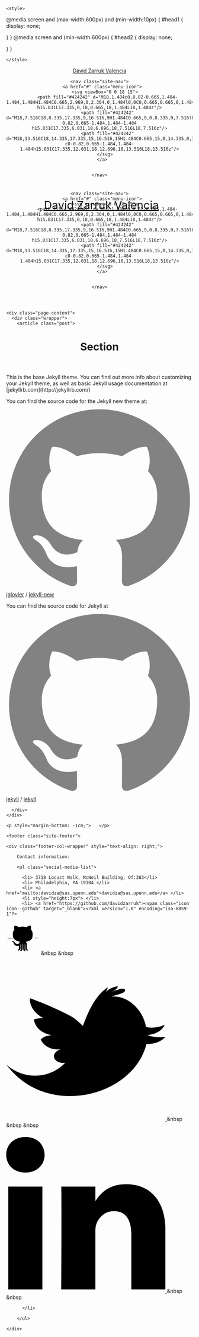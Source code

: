 <!DOCTYPE html>
<html>

  <head>
  <meta charset="utf-8">
  <meta http-equiv="X-UA-Compatible" content="IE=edge">
  <meta name="viewport" content="width=device-width, initial-scale=1">

  <title>Section</title>
  <meta name="description" content="">

  <link rel="shortcut icon" href="http://www.lapatria.com/sites/default/files/imagenprincipal/2016/Junio/oncecal.jpg" />
  <link rel="stylesheet" href="css/main.css">
  <link rel="canonical" href="http://localhost:4000/about/">
  <link rel="alternate" type="application/rss+xml" title="david zarruk valencia" href="http://localhost:4000/feed.xml">
  <script>
  (function(i,s,o,g,r,a,m){i['GoogleAnalyticsObject']=r;i[r]=i[r]||function(){
  (i[r].q=i[r].q||[]).push(arguments)},i[r].l=1*new Date();a=s.createElement(o),
  m=s.getElementsByTagName(o)[0];a.async=1;a.src=g;m.parentNode.insertBefore(a,m)
  })(window,document,'script','https://www.google-analytics.com/analytics.js','ga');

  ga('create', 'UA-80754518-1', 'auto');
  ga('send', 'pageview');

</script>
</head>


  <body>

    
<head>
    <meta charset="UTF-8">
    
    <style>
        


@media screen and (max-width:600px) and (min-width:10px)
{
  #head1 {
    display: none;
    
  }
}
@media screen and (min-width:600px)
{
  #head2 {
    display: none;

  }
}

    </style>
</head>


<header class="site-header" id="head1">

  <div class="wrapper">

<div class="wrap">
  <div class="type-wrap">
<!--     <div id="typed-strings">
      <p> <a class="site-title" href="/">david zarruk valencia</a> </p> -->
      <p> <a class="site-title" href="/">David Zarruk Valencia</a> </p>
<!--     </div> -->
    <span id="typed" style="white-space:pre;"></span>
  </div>
</div>

    

    <nav class="site-nav">
      <a href="#" class="menu-icon">
        <svg viewBox="0 0 18 15">
          <path fill="#424242" d="M18,1.484c0,0.82-0.665,1.484-1.484,1.484H1.484C0.665,2.969,0,2.304,0,1.484l0,0C0,0.665,0.665,0,1.484,0 h15.031C17.335,0,18,0.665,18,1.484L18,1.484z"/>
          <path fill="#424242" d="M18,7.516C18,8.335,17.335,9,16.516,9H1.484C0.665,9,0,8.335,0,7.516l0,0c0-0.82,0.665-1.484,1.484-1.484 h15.031C17.335,6.031,18,6.696,18,7.516L18,7.516z"/>
          <path fill="#424242" d="M18,13.516C18,14.335,17.335,15,16.516,15H1.484C0.665,15,0,14.335,0,13.516l0,0 c0-0.82,0.665-1.484,1.484-1.484h15.031C17.335,12.031,18,12.696,18,13.516L18,13.516z"/>
        </svg>
      </a>

      
    </nav>

  </div>

</header>


<header class="site-header" id="head2" style="border-top: 0px solid $grey-color-dark; border-bottom: 0px solid $grey-color-light; min-height: 100px;">

  <div class="wrapper">

<div class="wrap" style="margin-bottom: -70px; margin-left: 10px">
      <p> <a class="site-title" style="font-size: 30px;" href="/">David Zarruk Valencia</a> </p>
  </div>
</div>

    

    <nav class="site-nav">
      <a href="#" class="menu-icon">
        <svg viewBox="0 0 18 15">
          <path fill="#424242" d="M18,1.484c0,0.82-0.665,1.484-1.484,1.484H1.484C0.665,2.969,0,2.304,0,1.484l0,0C0,0.665,0.665,0,1.484,0 h15.031C17.335,0,18,0.665,18,1.484L18,1.484z"/>
          <path fill="#424242" d="M18,7.516C18,8.335,17.335,9,16.516,9H1.484C0.665,9,0,8.335,0,7.516l0,0c0-0.82,0.665-1.484,1.484-1.484 h15.031C17.335,6.031,18,6.696,18,7.516L18,7.516z"/>
          <path fill="#424242" d="M18,13.516C18,14.335,17.335,15,16.516,15H1.484C0.665,15,0,14.335,0,13.516l0,0 c0-0.82,0.665-1.484,1.484-1.484h15.031C17.335,12.031,18,12.696,18,13.516L18,13.516z"/>
        </svg>
      </a>

      
    </nav>

  </div>

</header>


    <div class="page-content">
      <div class="wrapper">
        <article class="post">

  <header class="post-header">
    <h1 class="post-title">Section</h1>
  </header>

  <div class="post-content">
    This is the base Jekyll theme. You can find out more info about customizing your Jekyll theme, as well as basic Jekyll usage documentation at [jekyllrb.com](http://jekyllrb.com/)

You can find the source code for the Jekyll new theme at:
<a href="https://github.com/jglovier"><span class="icon icon--github"><svg viewBox="0 0 16 16"><path fill="#828282" d="M7.999,0.431c-4.285,0-7.76,3.474-7.76,7.761 c0,3.428,2.223,6.337,5.307,7.363c0.388,0.071,0.53-0.168,0.53-0.374c0-0.184-0.007-0.672-0.01-1.32 c-2.159,0.469-2.614-1.04-2.614-1.04c-0.353-0.896-0.862-1.135-0.862-1.135c-0.705-0.481,0.053-0.472,0.053-0.472 c0.779,0.055,1.189,0.8,1.189,0.8c0.692,1.186,1.816,0.843,2.258,0.645c0.071-0.502,0.271-0.843,0.493-1.037 C4.86,11.425,3.049,10.76,3.049,7.786c0-0.847,0.302-1.54,0.799-2.082C3.768,5.507,3.501,4.718,3.924,3.65 c0,0,0.652-0.209,2.134,0.796C6.677,4.273,7.34,4.187,8,4.184c0.659,0.003,1.323,0.089,1.943,0.261 c1.482-1.004,2.132-0.796,2.132-0.796c0.423,1.068,0.157,1.857,0.077,2.054c0.497,0.542,0.798,1.235,0.798,2.082 c0,2.981-1.814,3.637-3.543,3.829c0.279,0.24,0.527,0.713,0.527,1.437c0,1.037-0.01,1.874-0.01,2.129 c0,0.208,0.14,0.449,0.534,0.373c3.081-1.028,5.302-3.935,5.302-7.362C15.76,3.906,12.285,0.431,7.999,0.431z"/></svg>
</span><span class="username">jglovier</span></a>
 /
[jekyll-new](https://github.com/jglovier/jekyll-new)

You can find the source code for Jekyll at
<a href="https://github.com/jekyll"><span class="icon icon--github"><svg viewBox="0 0 16 16"><path fill="#828282" d="M7.999,0.431c-4.285,0-7.76,3.474-7.76,7.761 c0,3.428,2.223,6.337,5.307,7.363c0.388,0.071,0.53-0.168,0.53-0.374c0-0.184-0.007-0.672-0.01-1.32 c-2.159,0.469-2.614-1.04-2.614-1.04c-0.353-0.896-0.862-1.135-0.862-1.135c-0.705-0.481,0.053-0.472,0.053-0.472 c0.779,0.055,1.189,0.8,1.189,0.8c0.692,1.186,1.816,0.843,2.258,0.645c0.071-0.502,0.271-0.843,0.493-1.037 C4.86,11.425,3.049,10.76,3.049,7.786c0-0.847,0.302-1.54,0.799-2.082C3.768,5.507,3.501,4.718,3.924,3.65 c0,0,0.652-0.209,2.134,0.796C6.677,4.273,7.34,4.187,8,4.184c0.659,0.003,1.323,0.089,1.943,0.261 c1.482-1.004,2.132-0.796,2.132-0.796c0.423,1.068,0.157,1.857,0.077,2.054c0.497,0.542,0.798,1.235,0.798,2.082 c0,2.981-1.814,3.637-3.543,3.829c0.279,0.24,0.527,0.713,0.527,1.437c0,1.037-0.01,1.874-0.01,2.129 c0,0.208,0.14,0.449,0.534,0.373c3.081-1.028,5.302-3.935,5.302-7.362C15.76,3.906,12.285,0.431,7.999,0.431z"/></svg>
</span><span class="username">jekyll</span></a>
 /
[jekyll](https://github.com/jekyll/jekyll)

  </div>

</article>

      </div>
    </div>

    <p style="margin-bottom: -1cm;">   </p>

    <footer class="site-footer">

  <div class="wrapper">

    <div class="footer-col-wrapper" style="text-align: right;">

        Contact information:

        <ul class="social-media-list">
          
          <li> 3718 Locust Walk, McNeil Building, Of:383</li>
          <li> Philadelphia, PA 19104 </li>
          <li> <a href="mailto:davidza@sas.upenn.edu">davidza@sas.upenn.edu</a> </li>
          <li style="height:7px"> </li>
          <li> <a href="https://github.com/davidzarruk"><span class="icon icon--github" target="_blank"><?xml version="1.0" encoding="iso-8859-1"?>
<!-- Generator: Adobe Illustrator 16.0.0, SVG Export Plug-In . SVG Version: 6.00 Build 0)  -->
<!DOCTYPE svg PUBLIC "-//W3C//DTD SVG 1.1//EN" "http://www.w3.org/Graphics/SVG/1.1/DTD/svg11.dtd">
<svg version="1.1" id="Capa_1" xmlns="http://www.w3.org/2000/svg" xmlns:xlink="http://www.w3.org/1999/xlink" x="0px" y="0px"
	 width="90px" height="90px" viewBox="0 0 90 90" style="enable-background:new 0 0 90 90;" xml:space="preserve">
<g>
	<path id="Github__x28_alt_x29_" d="M65.709,10.5c1.17,2.657,1.928,7.07,0.797,10.301c4.625,3.949,6.215,13.549,3.982,21.394
		C77.08,42.698,84.932,41.953,90,43.976c-4.738-0.609-11.209-1.804-17.32-1.388c-1.158,0.079-2.873-0.044-2.789,1.585
		c7.074,0.555,14.104,1.16,19.912,2.973c-5.761-0.941-12.754-2.375-19.912-2.574c-2.957,5.835-8.908,8.703-17.123,9.307
		c0.883,1.922,2.574,2.653,2.987,5.744c0.616,4.618-0.964,11.381,0.595,14.459c0.748,1.475,1.967,1.514,2.789,2.775
		c-2.012,2.381-7-0.268-7.568-2.775c-0.973-4.295,1.482-10.953-1.192-13.865c0.188,4.685-1.108,11.264,0.199,15.449
		c0.515,1.646,2.002,2.281,1.593,3.766c-9.352,0.949-5.443-12.104-6.972-19.81c-1.411,0.101-0.791,2.113-0.796,2.972
		c-0.04,7.524,1.54,17.844-6.57,16.838c-0.237-1.582,1.088-2.119,1.593-3.563c1.479-4.233-0.277-10.542,0.401-15.651
		c-3.095,2.334,0.325,10.48-1.593,14.657c-1.105,2.404-4.666,3.45-7.367,2.377c0.352-1.79,2.2-1.501,2.984-3.169
		c1.096-2.324,0.008-5.674,0.399-9.111c-5.729,1.144-10.173-0.166-12.348-3.764c-0.973-1.615-1.214-3.52-2.39-4.951
		c-1.17-1.432-3.04-1.625-3.582-3.563c7.095-1.708,7.367,7.302,13.739,7.524c1.954,0.071,2.97-0.563,4.778-0.988
		c0.506-2.272,1.589-3.967,3.186-5.153c-7.929-1.085-14.477-3.554-17.522-9.504c-7.208,0.354-13.804,1.317-19.913,2.771
		c5.545-2.014,12.384-2.736,19.715-2.973c-0.432-2.596-4.219-1.882-6.57-1.782C8.973,42.781,3.473,43.324,0,43.976
		c5.034-1.795,12.098-1.571,18.918-1.585c-2.086-6.54-1.363-16.929,3.186-20.798C20.815,18.344,21.215,13.03,22.9,10.5
		c5.079,0.228,8.159,2.443,11.35,4.557c3.957-1.125,8.118-1.685,13.54-1.387c2.28,0.126,4.651,1.151,6.369,0.989
		c1.685-0.158,3.542-2.049,5.178-2.771C61.468,10.947,63.271,10.588,65.709,10.5z"/>
</g>
<g>
</g>
<g>
</g>
<g>
</g>
<g>
</g>
<g>
</g>
<g>
</g>
<g>
</g>
<g>
</g>
<g>
</g>
<g>
</g>
<g>
</g>
<g>
</g>
<g>
</g>
<g>
</g>
<g>
</g>
</svg>
</span></a>  &nbsp &nbsp
                <a href="https://twitter.com/dzarruk"><span class="icon icon--twitter" target="_blank"><?xml version="1.0" encoding="iso-8859-1"?>
<!-- Generator: Adobe Illustrator 16.0.0, SVG Export Plug-In . SVG Version: 6.00 Build 0)  -->
<!DOCTYPE svg PUBLIC "-//W3C//DTD SVG 1.1//EN" "http://www.w3.org/Graphics/SVG/1.1/DTD/svg11.dtd">
<svg version="1.1" id="Capa_1" xmlns="http://www.w3.org/2000/svg" xmlns:xlink="http://www.w3.org/1999/xlink" x="0px" y="0px"
	 width="430.117px" height="430.117px" viewBox="0 0 430.117 430.117" style="enable-background:new 0 0 430.117 430.117;"
	 xml:space="preserve">
<g>
	<path id="Twitter__x28_alt_x29_" d="M381.384,198.639c24.157-1.993,40.543-12.975,46.849-27.876
		c-8.714,5.353-35.764,11.189-50.703,5.631c-0.732-3.51-1.55-6.844-2.353-9.854c-11.383-41.798-50.357-75.472-91.194-71.404
		c3.304-1.334,6.655-2.576,9.996-3.691c4.495-1.61,30.868-5.901,26.715-15.21c-3.5-8.188-35.722,6.188-41.789,8.067
		c8.009-3.012,21.254-8.193,22.673-17.396c-12.27,1.683-24.315,7.484-33.622,15.919c3.36-3.617,5.909-8.025,6.45-12.769
		C241.68,90.963,222.563,133.113,207.092,174c-12.148-11.773-22.915-21.044-32.574-26.192
		c-27.097-14.531-59.496-29.692-110.355-48.572c-1.561,16.827,8.322,39.201,36.8,54.08c-6.17-0.826-17.453,1.017-26.477,3.178
		c3.675,19.277,15.677,35.159,48.169,42.839c-14.849,0.98-22.523,4.359-29.478,11.642c6.763,13.407,23.266,29.186,52.953,25.947
		c-33.006,14.226-13.458,40.571,13.399,36.642C113.713,320.887,41.479,317.409,0,277.828
		c108.299,147.572,343.716,87.274,378.799-54.866c26.285,0.224,41.737-9.105,51.318-19.39
		C414.973,206.142,393.023,203.486,381.384,198.639z"/>
</g>
<g>
</g>
<g>
</g>
<g>
</g>
<g>
</g>
<g>
</g>
<g>
</g>
<g>
</g>
<g>
</g>
<g>
</g>
<g>
</g>
<g>
</g>
<g>
</g>
<g>
</g>
<g>
</g>
<g>
</g>
</svg>
</span></a> &nbsp &nbsp &nbsp
                <a href="https://co.linkedin.com/in/david-zarruk-valencia-94077730" target="_blank"><span class="icon icon--twitter"><?xml version="1.0" encoding="iso-8859-1"?>
<!-- Generator: Adobe Illustrator 16.0.0, SVG Export Plug-In . SVG Version: 6.00 Build 0)  -->
<!DOCTYPE svg PUBLIC "-//W3C//DTD SVG 1.1//EN" "http://www.w3.org/Graphics/SVG/1.1/DTD/svg11.dtd">
<svg version="1.1" id="Capa_1" xmlns="http://www.w3.org/2000/svg" xmlns:xlink="http://www.w3.org/1999/xlink" x="0px" y="0px"
	 width="430.117px" height="430.117px" viewBox="0 0 430.117 430.117" style="enable-background:new 0 0 430.117 430.117;"
	 xml:space="preserve">
<g>
	<path id="LinkedIn" d="M430.117,261.543V420.56h-92.188V272.193c0-37.271-13.334-62.707-46.703-62.707
		c-25.473,0-40.632,17.142-47.301,33.724c-2.432,5.928-3.058,14.179-3.058,22.477V420.56h-92.219c0,0,1.242-251.285,0-277.32h92.21
		v39.309c-0.187,0.294-0.43,0.611-0.606,0.896h0.606v-0.896c12.251-18.869,34.13-45.824,83.102-45.824
		C384.633,136.724,430.117,176.361,430.117,261.543z M52.183,9.558C20.635,9.558,0,30.251,0,57.463
		c0,26.619,20.038,47.94,50.959,47.94h0.616c32.159,0,52.159-21.317,52.159-47.94C103.128,30.251,83.734,9.558,52.183,9.558z
		 M5.477,420.56h92.184v-277.32H5.477V420.56z"/>
</g>
<g>
</g>
<g>
</g>
<g>
</g>
<g>
</g>
<g>
</g>
<g>
</g>
<g>
</g>
<g>
</g>
<g>
</g>
<g>
</g>
<g>
</g>
<g>
</g>
<g>
</g>
<g>
</g>
<g>
</g>
</svg>
</span> </a> &nbsp &nbsp 

          </li>

        </ul>

    </div>


  </div>




</footer>


  </body>

</html>
